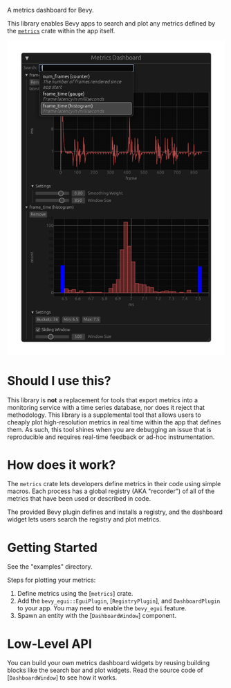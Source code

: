 A metrics dashboard for Bevy.

This library enables Bevy apps to search and plot any metrics defined by
the [`metrics`](https://metrics.rs/) crate within the app itself.

![screen](https://raw.githubusercontent.com/bonsairobo/bevy_metrics_dashboard/main/images/screen.png)

# Should I use this?

This library is **not** a replacement for tools that export metrics into
a monitoring service with a time series database, nor does it reject that
methodology. This library is a supplemental tool that allows users to cheaply
plot high-resolution metrics in real time within the app that defines them. As
such, this tool shines when you are debugging an issue that is reproducible and
requires real-time feedback or ad-hoc instrumentation.

# How does it work?

The `metrics` crate lets developers define metrics in their code using simple
macros. Each process has a global registry (AKA "recorder") of all of the
metrics that have been used or described in code.

The provided Bevy plugin defines and installs a registry, and the dashboard
widget lets users search the registry and plot metrics.

# Getting Started

See the "examples" directory.

Steps for plotting your metrics:

  1. Define metrics using the [`metrics`] crate.
  1. Add the `bevy_egui::EguiPlugin`, [`RegistryPlugin`], and `DashboardPlugin`
     to your app. You may need to enable the `bevy_egui` feature.
  1. Spawn an entity with the [`DashboardWindow`] component.

# Low-Level API

You can build your own metrics dashboard widgets by reusing building blocks like
the search bar and plot widgets. Read the source code of [`DashboardWindow`] to
see how it works.
